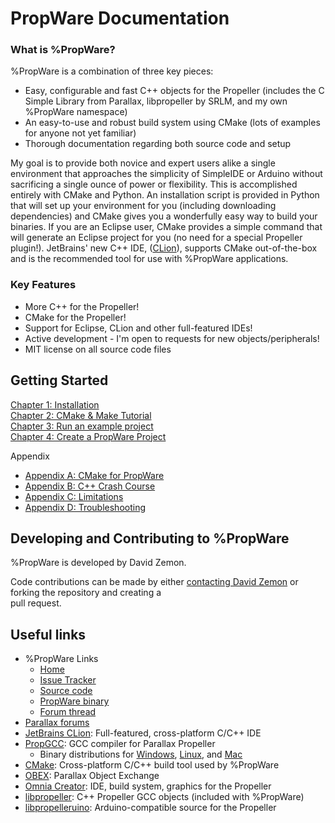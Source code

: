 PropWare Documentation
======================

### What is %PropWare?
%PropWare is a combination of three key pieces:
* Easy, configurable and fast C++ objects for the Propeller (includes the C Simple Library from
  Parallax, libpropeller by SRLM, and my own %PropWare namespace)
* An easy-to-use and robust build system using CMake (lots of examples for anyone not yet familiar)
* Thorough documentation regarding both source code and setup

My goal is to provide both novice and expert users alike a single environment
that approaches the simplicity of SimpleIDE or Arduino without sacrificing a
single ounce of power or flexibility. This is accomplished entirely with CMake
and Python. An installation script is provided in Python that will set up your
environment for you (including downloading dependencies) and CMake gives you a
wonderfully easy way to build your binaries. If you are an Eclipse user, CMake
provides a simple command that will generate an Eclipse project for you (no need
for a special Propeller plugin!). JetBrains' new C++ IDE, ([CLion](http://www.jetbrains.com/clion/)),
supports CMake out-of-the-box and is the recommended tool for use with %PropWare
applications.

### Key Features
* More C++ for the Propeller!
* CMake for the Propeller!
* Support for Eclipse, CLion and other full-featured IDEs!
* Active development - I'm open to requests for new objects/peripherals!
* MIT license on all source code files

Getting Started
---------------

[Chapter 1: Installation](http://david.zemon.name/PropWare/md_docs_Ch1Install.html)<br />
[Chapter 2: CMake & Make Tutorial](http://david.zemon.name/PropWare/md_docs_Ch2CMakeTutorial.html)<br />
[Chapter 3: Run an example project](http://david.zemon.name/PropWare/md_docs_Ch3RunningExampleProjects.html)<br />
[Chapter 4: Create a PropWare Project](http://david.zemon.name/PropWare/md_docs_Ch4AppDeployment.html)<br />

Appendix
* [Appendix A: CMake for PropWare](http://david.zemon.name/PropWare/md_docs_AppACMakeForPropware.html)
* [Appendix B: C++ Crash Course](http://david.zemon.name/PropWare/md_docs_AppBCXXCrashCourse.html)
* [Appendix C: Limitations](http://david.zemon.name/PropWare/md_docs_AppCLimitations.html)
* [Appendix D: Troubleshooting](http://david.zemon.name/PropWare/md_docs_AppDTroubleshooting.html)

Developing and Contributing to %PropWare
---------------------------------------
%PropWare is developed by David Zemon.

Code contributions can be made by either 
[contacting David Zemon](http://david.zemon.name/professional/contact.shtml) or forking the repository and creating a  
pull request.

Useful links
------------
* %PropWare Links
  * [Home](http://david.zemon.name/PropWare)
  * [Issue Tracker](https://github.com/DavidZemon/PropWare/issues)
  * [Source code](https://github.com/DavidZemon/PropWare)
  * [PropWare binary](http://david.zemon.name/downloads/PropWare_Binaries/PropWare_current.zip)
  * [Forum thread](http://forums.parallax.com/showthread.php/157005-FYI-PropWare-Complete-build-system-and-library-for-PropGCC)
* [Parallax forums](http://forums.parallax.com/forumdisplay.php/65-Propeller-1-Multicore-Microcontroller)
* [JetBrains CLion](http://www.jetbrains.com/clion/): Full-featured, cross-platform C/C++ IDE
* [PropGCC](https://code.google.com/p/propgcc/): GCC compiler for Parallax Propeller
  * Binary distributions for [Windows](http://david.zemon.name/downloads/propellergcc-alpha_v1_9_0-i686-windows.zip),
    [Linux](http://david.zemon.name/downloads/propellergcc-alpha_v1_9_0_2408-i686-linux.tar.gz), and 
    [Mac](http://david.zemon.name/downloads/PropGCC-osx_10.6.8_v1_0_0.tar.gz)
* [CMake](http://www.cmake.org/): Cross-platform C/C++ build tool used by %PropWare
* [OBEX](http://obex.parallax.com/): Parallax Object Exchange
* [Omnia Creator](http://omniacreator.com/): IDE, build system, graphics for the Propeller
* [libpropeller](https://github.com/libpropeller/libpropeller): C++ Propeller GCC objects (included with %PropWare)
* [libpropelleruino](https://code.google.com/p/lib-propelleruino/): Arduino-compatible source for the Propeller
